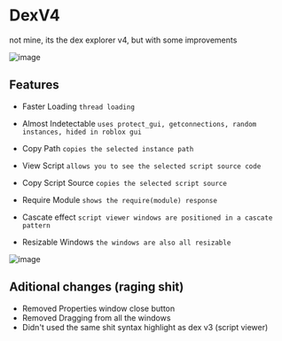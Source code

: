 # DexV4
not mine, its the dex explorer v4, but with some improvements

![image](https://user-images.githubusercontent.com/72479668/134221104-95ef1ac5-4b10-4d90-82d6-0b41cc151885.png)

## Features

* Faster Loading `thread loading`
* Almost Indetectable `uses protect_gui, getconnections, random instances, hided in roblox gui`
* Copy Path `copies the selected instance path`
* View Script `allows you to see the selected script source code`
* Copy Script Source `copies the selected script source`
* Require Module `shows the require(module) response`

* Cascate effect `script viewer windows are positioned in a cascate pattern`
* Resizable Windows `the windows are also all resizable`

![image](https://user-images.githubusercontent.com/72479668/134221588-5a6290fb-3b5d-42c1-95a9-26f7809e9029.png)

## Aditional changes (raging shit)
* Removed Properties window close button
* Removed Dragging from all the windows
* Didn't used the same shit syntax highlight as dex v3 (script viewer)
